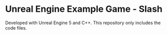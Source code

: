 # Unreal Engine Example Game - Slash

Developed with Unreal Engine 5 and C++. This repository only includes the code files.
